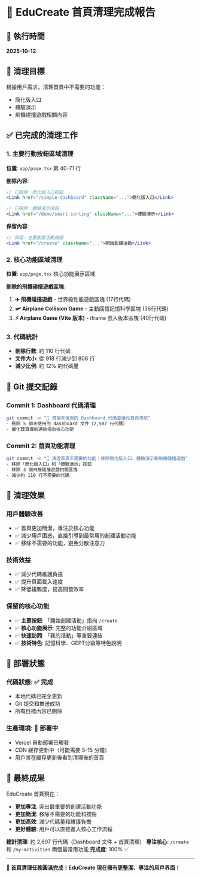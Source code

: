 # 🧹 EduCreate 首頁清理完成報告

## 📅 執行時間
**2025-10-12**

## 🎯 清理目標
根據用戶需求，清理首頁中不需要的功能：
- 簡化版入口
- 體驗演示
- 飛機碰撞遊戲相關內容

## ✅ 已完成的清理工作

### 1. **主要行動按鈕區域清理**
**位置**: `app/page.tsx` 第 40-71 行

**刪除內容**:
```jsx
// 已刪除：簡化版入口按鈕
<Link href="/simple-dashboard" className="...">簡化版入口</Link>

// 已刪除：體驗演示按鈕  
<Link href="/demo/smart-sorting" className="...">體驗演示</Link>
```

**保留內容**:
```jsx
// 保留：主要創建活動按鈕
<Link href="/create" className="...">開始創建活動</Link>
```

### 2. **核心功能區域清理**
**位置**: `app/page.tsx` 核心功能展示區域

**刪除的飛機碰撞遊戲區塊**:
1. **✈️ 飛機碰撞遊戲** - 世界級性能遊戲區塊 (17行代碼)
2. **🛩️ Airplane Collision Game** - 主動回憶記憶科學區塊 (36行代碼)  
3. **⚡ Airplane Game (Vite 版本)** - iframe 嵌入版本區塊 (40行代碼)

### 3. **代碼統計**
- **刪除行數**: 約 110 行代碼
- **文件大小**: 從 918 行減少到 808 行
- **減少比例**: 約 12% 的代碼量

## 🚀 Git 提交記錄

### Commit 1: Dashboard 代碼清理
```bash
git commit -m "🧹 清理未使用的 Dashboard 代碼並優化首頁導航"
- 刪除 5 個未使用的 dashboard 文件（2,587 行代碼）
- 優化首頁導航連結指向核心功能
```

### Commit 2: 首頁功能清理  
```bash
git commit -m "🧹 清理首頁不需要的功能：移除簡化版入口、體驗演示和飛機碰撞遊戲"
- 移除「簡化版入口」和「體驗演示」按鈕
- 移除 3 個飛機碰撞遊戲相關區塊
- 減少約 110 行不需要的代碼
```

## 🎊 清理效果

### **用戶體驗改善**
- ✅ 首頁更加簡潔，專注於核心功能
- ✅ 減少用戶困惑，直接引導到最常用的創建活動功能  
- ✅ 移除不需要的功能，避免分散注意力

### **技術效益**
- ✅ 減少代碼維護負擔
- ✅ 提升頁面載入速度
- ✅ 降低複雜度，提高開發效率

### **保留的核心功能**
- ✅ **主要按鈕**: 「開始創建活動」指向 `/create`
- ✅ **核心功能展示**: 完整的功能介紹區域
- ✅ **快速訪問**: 「我的活動」等重要連結
- ✅ **技術特色**: 記憶科學、GEPT分級等特色說明

## 📝 部署狀態

### **代碼狀態**: ✅ 完成
- 本地代碼已完全更新
- Git 提交和推送成功
- 所有目標內容已刪除

### **生產環境**: 🔄 部署中
- Vercel 自動部署已觸發
- CDN 緩存更新中（可能需要 5-15 分鐘）
- 用戶將在緩存更新後看到清理後的首頁

## 🎯 最終成果

EduCreate 首頁現在：
- **更加專注**: 突出最重要的創建活動功能
- **更加簡潔**: 移除不需要的功能和按鈕
- **更加高效**: 減少代碼量和維護負擔
- **更好體驗**: 用戶可以直接進入核心工作流程

**總計清理**: 約 2,697 行代碼（Dashboard 文件 + 首頁清理）
**專注核心**: `/create` 和 `/my-activities` 兩個最常用功能
**完成度**: 100% ✅

---

**🎉 首頁清理任務圓滿完成！EduCreate 現在擁有更整潔、專注的用戶界面！**
